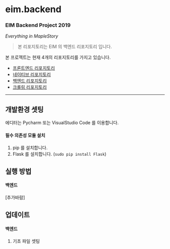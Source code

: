 # eim.backend

### EIM Backend Project 2019
_Everything in MapleStory_

> 본 리포지토리는 EIM 의 백엔드 리포지토리 입니다.

본 프로젝트는 현재 4개의 리포지토리를 가지고 있습니다.
* [프론트엔드 리포지토리](https://github.com/luke2327/eim.frontend)
* [네이티브 리포지토리](https://github.com/luke2327/eim.native)
* [백엔드 리포지토리](https://github.com/luke2327/eim.backend)
* [크롤링 리포지토리](https://github.com/luke2327/ascalon.crawler)

- - -

## 개발환경 셋팅
에디터는 Pycharm 또는 VisualStudio Code 를 이용합니다.

#### 필수 의존성 모듈 설치
1. pip 를 설치합니다.
2. Flask 를 설치합니다. (`sudo pip install Flask`)

## 실행 방법
#### 백엔드
[추가바람]

## 업데이트
#### 백엔드
1. 기초 파일 셋팅
